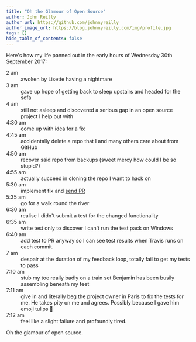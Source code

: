 ```yaml
---
title: "Oh the Glamour of Open Source"
author: John Reilly
author_url: https://github.com/johnnyreilly
author_image_url: https://blog.johnnyreilly.com/img/profile.jpg
tags: []
hide_table_of_contents: false
---
```

Here's how my life panned out in the early hours of Wednesday 30th September 2017:

 <dl><dt>2 am</dt><dd>awoken by Lisette having a nightmare</dd><dt>3 am</dt><dd>gave up hope of getting back to sleep upstairs and headed for the sofa</dd><dt>4 am</dt><dd>still not asleep and discovered a serious gap in an open source project I help out with</dd><dt>4:30 am</dt><dd> come up with idea for a fix</dd><dt>4:45 am</dt><dd> accidentally delete a repo that I and many others care about from GitHub</dd><dt>4:50 am</dt><dd> recover said repo from backups (sweet mercy how could I be so stupid?)</dd><dt>4:55 am</dt><dd> actually succeed in cloning the repo I want to hack on </dd><dt>5:30 am</dt><dd> implement fix and <a href="https://github.com/Realytics/fork-ts-checker-webpack-plugin/pull/43">send PR</a></dd><dt>5:35 am</dt><dd> go for a walk round the river</dd><dt>6:30 am</dt><dd> realise I didn't submit a test for the changed functionality</dd><dt>6:35 am</dt><dd> write test only to discover I can't run the test pack on Windows</dd><dt>6:40 am</dt><dd> add test to PR anyway so I can see test results when Travis runs on each commit.</dd><dt>7 am</dt><dd>despair at the duration of my feedback loop, totally fail to get my tests to pass</dd><dt>7:10 am</dt><dd> stub my toe really badly on a train set Benjamin has been busily assembling beneath my feet</dd><dt>7:11 am</dt><dd> give in and literally beg the project owner in Paris to fix the tests for me. He takes pity on me and agrees. Possibly because I gave him emoji tulips 🌷</dd><dt>7:12 am</dt><dd> feel like a slight failure and profoundly tired.</dd></dl>

Oh the glamour of open source.


